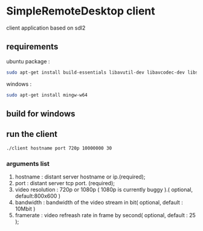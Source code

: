 # SimpleRemoteDesktop client

client application based on sdl2

## requirements

ubuntu package : 
```bash
sudo apt-get install build-essentials libavutil-dev libavcodec-dev libswscale-dev libx264-dev libsdl2-dev libsdl2-net-dev
```
windows : 
```bash
sudo apt-get install mingw-w64
```

## build for windows


## run the client

```bash
./client hostname port 720p 10000000 30
```

### arguments list
1. hostname : distant server hostname or ip.(required);
2. port : distant server tcp port. (required);
3. video resolution : 720p or 1080p ( 1080p is currently buggy ).( optional, default:800x600 )
4. bandwidth : bandwidth of the video stream in bit( optional, default : 10Mbit )
5. framerate : video refreash rate in frame by second( optional, default : 25 );
